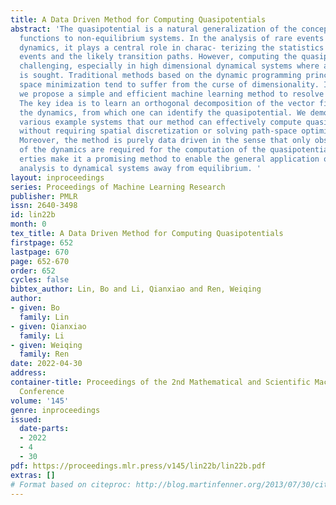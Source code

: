 ```yaml
---
title: A Data Driven Method for Computing Quasipotentials
abstract: 'The quasipotential is a natural generalization of the concept of energy
  functions to non-equilibrium systems. In the analysis of rare events in stochastic
  dynamics, it plays a central role in charac- terizing the statistics of transition
  events and the likely transition paths. However, computing the quasipotential is
  challenging, especially in high dimensional dynamical systems where a global landscape
  is sought. Traditional methods based on the dynamic programming principle or path
  space minimization tend to suffer from the curse of dimensionality. In this paper,
  we propose a simple and efficient machine learning method to resolve this problem.
  The key idea is to learn an orthogonal decomposition of the vector field that drives
  the dynamics, from which one can identify the quasipotential. We demonstrate on
  various example systems that our method can effectively compute quasipotential landscapes
  without requiring spatial discretization or solving path-space optimization problems.
  Moreover, the method is purely data driven in the sense that only observed trajectories
  of the dynamics are required for the computation of the quasipotential. These prop-
  erties make it a promising method to enable the general application of quasipotential
  analysis to dynamical systems away from equilibrium. '
layout: inproceedings
series: Proceedings of Machine Learning Research
publisher: PMLR
issn: 2640-3498
id: lin22b
month: 0
tex_title: A Data Driven Method for Computing Quasipotentials
firstpage: 652
lastpage: 670
page: 652-670
order: 652
cycles: false
bibtex_author: Lin, Bo and Li, Qianxiao and Ren, Weiqing
author:
- given: Bo
  family: Lin
- given: Qianxiao
  family: Li
- given: Weiqing
  family: Ren
date: 2022-04-30
address:
container-title: Proceedings of the 2nd Mathematical and Scientific Machine Learning
  Conference
volume: '145'
genre: inproceedings
issued:
  date-parts:
  - 2022
  - 4
  - 30
pdf: https://proceedings.mlr.press/v145/lin22b/lin22b.pdf
extras: []
# Format based on citeproc: http://blog.martinfenner.org/2013/07/30/citeproc-yaml-for-bibliographies/
---
```

